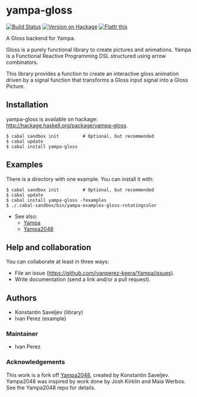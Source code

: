 # yampa-gloss

[![Build Status](https://travis-ci.org/ivanperez-keera/yampa-gloss.svg?branch=master)](https://travis-ci.org/ivanperez-keera/yampa-gloss)
[![Version on Hackage](https://img.shields.io/hackage/v/yampa-gloss.svg)](https://hackage.haskell.org/package/yampa-gloss)
[![Flattr this](http://api.flattr.com/button/flattr-badge-large.png "Flattr This!")](https://flattr.com/submit/auto?user_id=ivanperez-keera&url=https://github.com/ivanperez-keera/yampa-gloss&title=yampa-gloss&language=&tags=github&category=software)

A Gloss backend for Yampa.

Gloss is a purely functional library to create pictures and animations.  Yampa
is a Functional Reactive Programming DSL structured using arrow combinators.

This library provides a function to create an interactive gloss animation
driven by a signal function that transforms a Gloss input signal into a Gloss
Picture.

## Installation

yampa-gloss is available on hackage: http://hackage.haskell.org/package/yampa-gloss.

```
$ cabal sandbox init         # Optional, but recommended
$ cabal update
$ cabal install yampa-gloss
```

## Examples

There is a directory with one example. You can install it with:

```
$ cabal sandbox init         # Optional, but recommended
$ cabal update
$ cabal install yampa-gloss -fexamples
$ ./.cabal-sandbox/bin/yampa-examples-gloss-rotatingcolor
```

* See also:
  * [Yampa](https://github.com/ivanperez-keera/Yampa)
  * [Yampa2048](https://github.com/ksaveljev/yampa-2048)

## Help and collaboration

You can collaborate at least in three ways:

* File an issue (https://github.com/ivanperez-keera/Yampa/issues).
* Write documentation (send a link and/or a pull request).

## Authors

* Konstantin Saveljev (library)
* Ivan Perez (example)

### Maintainer

* Ivan Perez

### Acknowledgements

This work is a fork off [Yampa2048](https://github.com/ksaveljev/yampa-2048),
created by Konstantin Saveljev.  Yampa2048 was inspired by work done by Josh
Kirklin and Maia Werbos. See the Yampa2048 repo for details.
